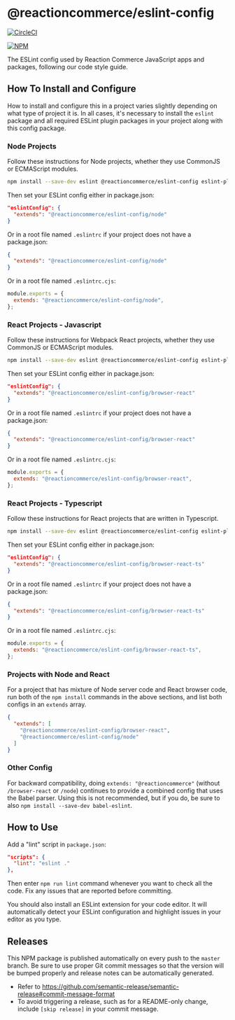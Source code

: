 # @reactioncommerce/eslint-config

[![CircleCI](https://circleci.com/gh/reactioncommerce/reaction-eslint-config/tree/master.svg?style=svg)](https://circleci.com/gh/reactioncommerce/reaction-eslint-config/tree/master)

[![NPM](https://nodei.co/npm/@reactioncommerce/eslint-config.png)](https://npmjs.org/package/@reactioncommerce/eslint-config)

The ESLint config used by Reaction Commerce JavaScript apps and packages, following our code style guide.

## How To Install and Configure

How to install and configure this in a project varies slightly depending on what type of project it is. In all cases, it's necessary to install the `eslint` package and all required ESLint plugin packages in your project along with this config package.

### Node Projects

Follow these instructions for Node projects, whether they use CommonJS or ECMAScript modules.

```sh
npm install --save-dev eslint @reactioncommerce/eslint-config eslint-plugin-import eslint-plugin-jest eslint-plugin-node eslint-plugin-promise eslint-plugin-you-dont-need-lodash-underscore
```

Then set your ESLint config either in package.json:

```json
"eslintConfig": {
  "extends": "@reactioncommerce/eslint-config/node"
}
```

Or in a root file named `.eslintrc` if your project does not have a package.json:

```json
{
  "extends": "@reactioncommerce/eslint-config/node"
}
```

Or in a root file named `.eslintrc.cjs`:

```js
module.exports = {
  extends: "@reactioncommerce/eslint-config/node",
};
```

### React Projects - Javascript

Follow these instructions for Webpack React projects, whether they use CommonJS or ECMAScript modules.

```sh
npm install --save-dev eslint @reactioncommerce/eslint-config eslint-plugin-import eslint-plugin-jest eslint-plugin-promise eslint-plugin-you-dont-need-lodash-underscore eslint-plugin-jsx-a11y eslint-plugin-react eslint-plugin-react-hooks
```

Then set your ESLint config either in package.json:

```json
"eslintConfig": {
  "extends": "@reactioncommerce/eslint-config/browser-react"
}
```

Or in a root file named `.eslintrc` if your project does not have a package.json:

```json
{
  "extends": "@reactioncommerce/eslint-config/browser-react"
}
```

Or in a root file named `.eslintrc.cjs`:

```js
module.exports = {
  extends: "@reactioncommerce/eslint-config/browser-react",
};
```

### React Projects - Typescript

Follow these instructions for React projects that are written in Typescript.

```sh
npm install --save-dev eslint @reactioncommerce/eslint-config eslint-plugin-import eslint-plugin-promise eslint-plugin-you-dont-need-lodash-underscore eslint-plugin-jsx-a11y eslint-config-react-app @typescript-eslint/eslint-plugin @typescript-eslint/parser
```

Then set your ESLint config either in package.json:

```json
"eslintConfig": {
  "extends": "@reactioncommerce/eslint-config/browser-react-ts"
}
```

Or in a root file named `.eslintrc` if your project does not have a package.json:

```json
{
  "extends": "@reactioncommerce/eslint-config/browser-react-ts"
}
```

Or in a root file named `.eslintrc.cjs`:

```js
module.exports = {
  extends: "@reactioncommerce/eslint-config/browser-react-ts",
};
```

### Projects with Node and React

For a project that has mixture of Node server code and React browser code, run both of the `npm install` commands in the above sections, and list both configs in an `extends` array.

```json
{
  "extends": [
    "@reactioncommerce/eslint-config/browser-react",
    "@reactioncommerce/eslint-config/node"
  ]
}
```

### Other Config

For backward compatibility, doing `extends: "@reactioncommerce"` (without `/browser-react` or `/node`) continues to provide a combined config that uses the Babel parser. Using this is not recommended, but if you do, be sure to also `npm install --save-dev babel-eslint`.

## How to Use

Add a "lint" script in `package.json`:

```json
"scripts": {
  "lint": "eslint ."
},
```

Then enter `npm run lint` command whenever you want to check all the code. Fix any issues that are reported before committing.

You should also install an ESLint extension for your code editor. It will automatically detect your ESLint configuration and highlight issues in your editor as you type.

## Releases

This NPM package is published automatically on every push to the `master` branch. Be sure to use proper Git commit messages so that the version will be bumped properly and release notes can be automatically generated.

- Refer to https://github.com/semantic-release/semantic-release#commit-message-format
- To avoid triggering a release, such as for a README-only change, include `[skip release]` in your commit message.
